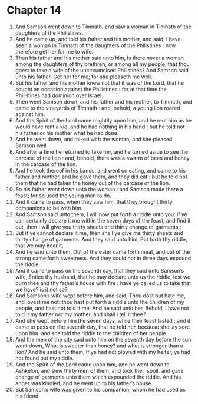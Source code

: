 # Chapter 14

1. And Samson went down to Timnath, and saw a woman in Timnath of the daughters of the Philistines.
2. And he came up, and told his father and his mother, and said, I have seen a woman in Timnath of the daughters of the Philistines : now therefore get her for me to wife.
3. Then his father and his mother said unto him, Is there never a woman among the daughters of thy brethren, or among all my people, that thou goest to take a wife of the uncircumcised Philistines? And Samson said unto his father, Get her for me; for she pleaseth me well.
4. But his father and his mother knew not that it was of the Lord, that he sought an occasion against the Philistines : for at that time the Philistines had dominion over Israel.
5. Then went Samson down, and his father and his mother, to Timnath, and came to the vineyards of Timnath : and, behold, a young lion roared against him.
6. And the Spirit of the Lord came mightily upon him, and he rent him as he would have rent a kid, and he had nothing in his hand : but he told not his father or his mother what he had done.
7. And he went down, and talked with the woman; and she pleased Samson well.
8. And after a time he returned to take her, and he turned aside to see the carcase of the lion : and, behold, there was a swarm of bees and honey in the carcase of the lion.
9. And he took thereof in his hands, and went on eating, and came to his father and mother, and he gave them, and they did eat : but he told not them that he had taken the honey out of the carcase of the lion.
10. So his father went down unto the woman : and Samson made there a feast; for so used the young men to do.
11. And it came to pass, when they saw him, that they brought thirty companions to be with him.
12. And Samson said unto them, I will now put forth a riddle unto you: if ye can certainly declare it me within the seven days of the feast, and find it out, then I will give you thirty sheets and thirty change of garments :
13. But if ye cannot declare it me, then shall ye give me thirty sheets and thirty change of garments. And they said unto him, Put forth thy riddle, that we may hear it.
14. And he said unto them, Out of the eater came forth meat, and out of the strong came forth sweetness. And they could not in three days expound the riddle.
15. And it came to pass on the seventh day, that they said unto Samson’s wife, Entice thy husband, that he may declare unto us the riddle, lest we burn thee and thy father’s house with fire : have ye called us to take that we have? is it not so?
16. And Samson’s wife wept before him, and said, Thou dost but hate me, and lovest me not: thou hast put forth a riddle unto the children of my people, and hast not told it me. And he said unto her, Behold, I have not told it my father nor my mother, and shall I tell it thee?
17. And she wept before him the seven days, while their feast lasted : and it came to pass on the seventh day, that he told her, because she lay sore upon him: and she told the riddle to the children of her people.
18. And the men of the city said unto him on the seventh day before the sun went down, What is sweeter than honey? and what is stronger than a lion? And he said unto them, If ye had not plowed with my heifer, ye had not found out my riddle.
19. And the Spirit of the Lord came upon him, and he went down to Ashkelon, and slew thirty men of them, and took their spoil, and gave change of garments unto them which expounded the riddle. And his anger was kindled, and he went up to his father’s house.
20. But Samson’s wife was given to his companion, whom he had used as his friend.

